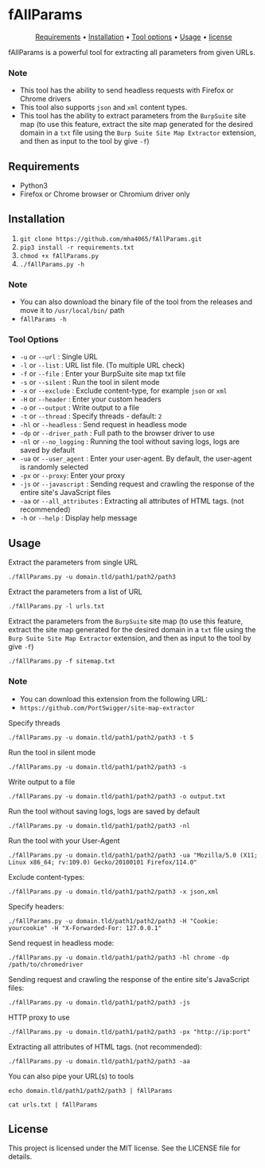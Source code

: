 # fAllParams

<p align="center">
  <a href="#requirements">Requirements</a> •
  <a href="#installation">Installation</a> •
  <a href="#tool-options">Tool options</a> •
  <a href="#usage">Usage</a> •
  <a href="#license">license</a>
</p>

fAllParams is a powerful tool for extracting all parameters from given URLs.

### Note
- This tool has the ability to send headless requests with Firefox or Chrome drivers
- This tool also supports `json` and `xml` content types. 
- This tool has the ability to extract parameters from the `BurpSuite` site map (to use this feature, extract the site map generated for the desired domain in a `txt` file using the `Burp Suite Site Map Extractor` extension, and then as input to the tool by give `-f`)

## Requirements
- Python3
- Firefox or Chrome browser or Chromium driver only

## Installation
  1. `git clone https://github.com/mha4065/fAllParams.git`
  2. `pip3 install -r requirements.txt`
  3. `chmod +x fAllParams.py`
  4. `./fAllParams.py -h`
  
### Note
- You can also download the binary file of the tool from the releases and move it to `/usr/local/bin/` path
- `fAllParams -h`


### Tool Options
- `-u` or `--url` : Single URL
- `-l` or `--list` : URL list file. (To multiple URL check)
- `-f` or `--file` : Enter your BurpSuite site map txt file
- `-s` or `--silent` : Run the tool in silent mode
- `-x` or `--exclude` : Exclude content-type, for example `json` or `xml`
- `-H` or `--header` : Enter your custom headers
- `-o` or `--output` : Write output to a file
- `-t` or `--thread` : Specify threads - default: `2`
- `-hl` or `--headless` : Send request in headless mode
- `-dp` or `--driver_path` : Full path to the browser driver to use
- `-nl` or `--no_logging` : Running the tool without saving logs, logs are saved by default
- `-ua` or `--user_agent` : Enter your user-agent. By default, the user-agent is randomly selected
- `-px` or `--proxy`: Enter your proxy
- `-js` or `--javascript` : Sending request and crawling the response of the entire site's JavaScript files
- `-aa` or `--all_attributes` : Extracting all attributes of HTML tags. (not recommended)
- `-h` or `--help` : Display help message


## Usage

Extract the parameters from single URL
```
./fAllParams.py -u domain.tld/path1/path2/path3
```

Extract the parameters from a list of URL
```
./fAllParams.py -l urls.txt
```

Extract the parameters from the `BurpSuite` site map (to use this feature, extract the site map generated for the desired domain in a `txt` file using the `Burp Suite Site Map Extractor` extension, and then as input to the tool by give `-f`)
```
./fAllParams.py -f sitemap.txt
```

### Note
- You can download this extension from the following URL:
- `https://github.com/PortSwigger/site-map-extractor`

Specify threads
```
./fAllParams.py -u domain.tld/path1/path2/path3 -t 5
```

Run the tool in silent mode
```
./fAllParams.py -u domain.tld/path1/path2/path3 -s
```

Write output to a file
```
./fAllParams.py -u domain.tld/path1/path2/path3 -o output.txt
```

Run the tool without saving logs, logs are saved by default
```
./fAllParams.py -u domain.tld/path1/path2/path3 -nl
```

Run the tool with your User-Agent
```
./fAllParams.py -u domain.tld/path1/path2/path3 -ua "Mozilla/5.0 (X11; Linux x86_64; rv:109.0) Gecko/20100101 Firefox/114.0"
```

Exclude content-types:
```
./fAllParams.py -u domain.tld/path1/path2/path3 -x json,xml
```

Specify headers:
```
./fAllParams.py -u domain.tld/path1/path2/path3 -H "Cookie: yourcookie" -H "X-Forwarded-For: 127.0.0.1"
```

Send request in headless mode:
```
./fAllParams.py -u domain.tld/path1/path2/path3 -hl chrome -dp /path/to/chromedriver
```

Sending request and crawling the response of the entire site's JavaScript files:
```
./fAllParams.py -u domain.tld/path1/path2/path3 -js
```

HTTP proxy to use
```
./fAllParams.py -u domain.tld/path1/path2/path3 -px "http://ip:port"
```

Extracting all attributes of HTML tags. (not recommended):
```
./fAllParams.py -u domain.tld/path1/path2/path3 -aa
```

You can also pipe your URL(s) to tools
```
echo domain.tld/path1/path2/path3 | fAllParams
```
```
cat urls.txt | fAllParams
```

## License
This project is licensed under the MIT license. See the LICENSE file for details.
